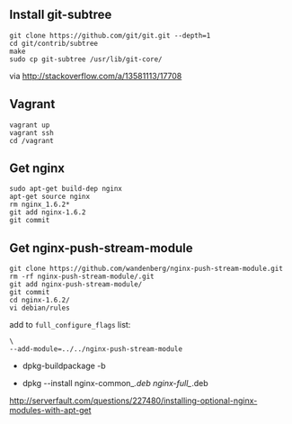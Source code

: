 
## Install git-subtree

    git clone https://github.com/git/git.git --depth=1
    cd git/contrib/subtree
    make
    sudo cp git-subtree /usr/lib/git-core/

via http://stackoverflow.com/a/13581113/17708

## Vagrant

    vagrant up
    vagrant ssh
    cd /vagrant

## Get nginx

    sudo apt-get build-dep nginx
    apt-get source nginx
    rm nginx_1.6.2*
    git add nginx-1.6.2
    git commit

## Get nginx-push-stream-module

    git clone https://github.com/wandenberg/nginx-push-stream-module.git
    rm -rf nginx-push-stream-module/.git
    git add nginx-push-stream-module/
    git commit
    cd nginx-1.6.2/
    vi debian/rules

add to `full_configure_flags` list:

```
\
--add-module=../../nginx-push-stream-module
```

* dpkg-buildpackage -b

* dpkg --install nginx-common_*.deb nginx-full_*.deb

http://serverfault.com/questions/227480/installing-optional-nginx-modules-with-apt-get
